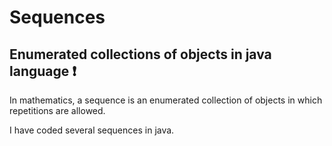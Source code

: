 # Sequences
## Enumerated collections of objects in java language :exclamation: 

In mathematics, a sequence is an enumerated collection of objects in which repetitions are allowed.

I have coded several sequences in java.
